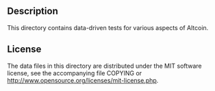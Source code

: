 Description
------------

This directory contains data-driven tests for various aspects of Altcoin.

License
--------

The data files in this directory are distributed under the MIT software
license, see the accompanying file COPYING or
http://www.opensource.org/licenses/mit-license.php.

